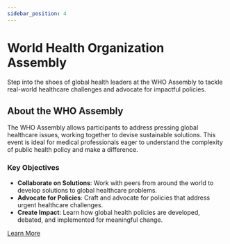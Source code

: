 ```yaml
---
sidebar_position: 4
---
```


# World Health Organization Assembly

Step into the shoes of global health leaders at the WHO Assembly to tackle real-world healthcare challenges and advocate for impactful policies.

## About the WHO Assembly
The WHO Assembly allows participants to address pressing global healthcare issues, working together to devise sustainable solutions. This event is ideal for medical professionals eager to understand the complexity of public health policy and make a difference.

### Key Objectives
- **Collaborate on Solutions**: Work with peers from around the world to develop solutions to global healthcare problems.
- **Advocate for Policies**: Craft and advocate for policies that address urgent healthcare challenges.
- **Create Impact**: Learn how global health policies are developed, debated, and implemented for meaningful change.

[Learn More](https://dev.onthewifi.com/who-assembly)
